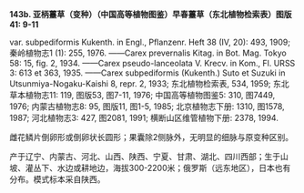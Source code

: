**143b. 亚柄薹草（变种）（中国高等植物图鉴）早春薹草（东北植物检索表）图版41: 9-11**

var. subpediformis Kukenth. in Engl., Pflanzenr. Heft 38 (IV, 20): 493, 1909; 秦岭植物志1 (1): 255, 1976. ——Carex prevernalis Kitag. in Bot. Mag. Tokyo 58: 15, fig. 2, 1934. ——Carex pseudo-lanceolata V. Krecv. in Kom., Fl. URSS 3: 613 et 363, 1935. ——Carex subpediformis (Kukenth.) Suto et Suzuki in Utsunmiya-Nogaku-Kaishi 8, repr. 2, 1933; 东北植物检索表, 534, 1959; 东北草本植物志11: 119, 图版53, 图7-11, 1976; 中国高等植物图鉴5: 310, 图7449, 1976; 内蒙古植物志8: 95, 图版11, 图1-5, 1985; 北京植物志下册: 1310, 图1578, 1987; 河北植物志3: 427, 图2081, 1991; 横断山区维管植物下册: 2378, 1994.

雌花鳞片倒卵形或倒卵状长圆形；果囊除2侧脉外，无明显的细脉与原变种区别。

产于辽宁、内蒙古、河北、山西、陕西、宁夏、甘肃、湖北、四川西部；生于山坡、灌丛下、水边或耕地边，海拔300-2200米；俄罗斯（远东地区），日本也有分布。模式标本采自陕西。
